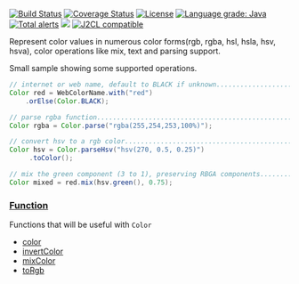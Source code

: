 [![Build Status](https://github.com/mP1/walkingkooka-color/actions/workflows/build.yaml/badge.svg)](https://github.com/mP1/walkingkooka-color/actions/workflows/build.yaml/badge.svg)
[![Coverage Status](https://coveralls.io/repos/github/mP1/walkingkooka-color/badge.svg?branch=master)](https://coveralls.io/github/mP1/walkingkooka-color?branch=master)
[![License](https://img.shields.io/badge/License-Apache%202.0-blue.svg)](https://opensource.org/licenses/Apache-2.0)
[![Language grade: Java](https://img.shields.io/lgtm/grade/java/g/mP1/walkingkooka-color.svg?logo=lgtm&logoWidth=18)](https://lgtm.com/projects/g/mP1/walkingkooka-color/context:java)
[![Total alerts](https://img.shields.io/lgtm/alerts/g/mP1/walkingkooka-color.svg?logo=lgtm&logoWidth=18)](https://lgtm.com/projects/g/mP1/walkingkooka-color/alerts/)
![](https://tokei.rs/b1/github/mP1/walkingkooka-color)
[![J2CL compatible](https://img.shields.io/badge/J2CL-compatible-brightgreen.svg)](https://github.com/mP1/j2cl-central)



Represent color values in numerous color forms(rgb, rgba, hsl, hsla, hsv, hsva), color operations like mix, text and parsing support.

Small sample showing some supported operations.


```java
// internet or web name, default to BLACK if unknown....................
Color red = WebColorName.with("red")
	.orElse(Color.BLACK);

// parse rgba function....................................................
Color rgba = Color.parse("rgba(255,254,253,100%)");

// convert hsv to a rgb color.............................................
Color hsv = Color.parseHsv("hsv(270, 0.5, 0.25)")
     .toColor();

// mix the green component (3 to 1), preserving RBGA components...........
Color mixed = red.mix(hsv.green(), 0.75);

```

### [Function](https://github.com/mP1/walkingkooka-convert/blob/master/src/main/java/walkingkooka/convert/Converter.java)

Functions that will be useful with `Color`

- [color](https://github.com/mP1/walkingkooka-color/blob/master/src/main/java/walkingkooka/color/expression/function/ColorExpressionFunctionColor.java)
- [invertColor](https://github.com/mP1/walkingkooka-color/blob/master/src/main/java/walkingkooka/color/expression/function/ColorExpressionFunctionInvertColor.java)
- [mixColor](https://github.com/mP1/walkingkooka-color/blob/master/src/main/java/walkingkooka/color/expression/function/ColorExpressionFunctionMixColor.java)
- [toRgb](https://github.com/mP1/walkingkooka-color/blob/master/src/main/java/walkingkooka/color/expression/function/ColorExpressionFunctionColor.java)
